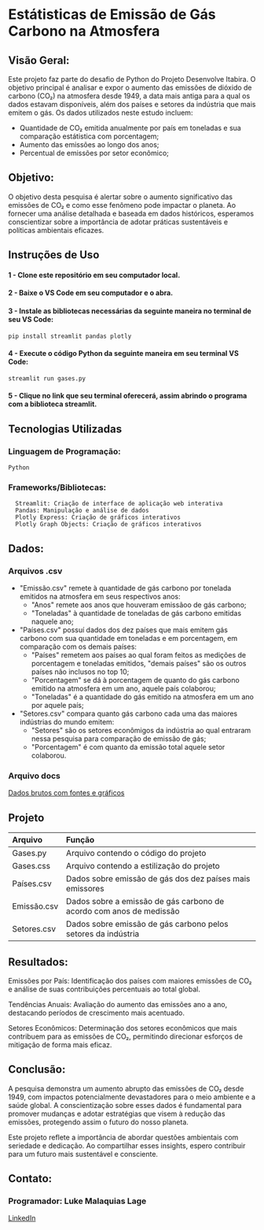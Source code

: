 # Estátisticas de Emissão de Gás Carbono na Atmosfera

## Visão Geral:
Este projeto faz parte do desafio de Python do Projeto Desenvolve Itabira. O objetivo principal é analisar e expor o aumento das emissões de dióxido de carbono (CO₂) na atmosfera desde 1949, a data mais antiga para a qual os dados estavam disponíveis, além dos países e setores da indústria que mais emitem o gás.
Os dados utilizados neste estudo incluem:
* Quantidade de CO₂ emitida anualmente por país em toneladas e sua comparação estátistica com porcentagem;
* Aumento das emissões ao longo dos anos;
* Percentual de emissões por setor econômico;

## Objetivo:

O objetivo desta pesquisa é alertar sobre o aumento significativo das emissões de CO₂ e como esse fenômeno pode impactar o planeta. Ao fornecer uma análise detalhada e baseada em dados históricos, esperamos conscientizar sobre a importância de adotar práticas sustentáveis e políticas ambientais eficazes.

## Instruções de Uso
#### 1 - Clone este repositório em seu computador local.

#### 2 - Baixe o VS Code em seu computador e o abra.

#### 3 - Instale as bibliotecas necessárias da seguinte maneira no terminal de seu VS Code:

    pip install streamlit pandas plotly

#### 4 - Execute o código Python da seguinte maneira em seu terminal VS Code:

    streamlit run gases.py

#### 5 - Clique no link que seu terminal oferecerá, assim abrindo o programa com a biblioteca streamlit.


## Tecnologias Utilizadas 
### Linguagem de Programação:
    Python
### Frameworks/Bibliotecas:
      Streamlit: Criação de interface de aplicação web interativa
      Pandas: Manipulação e análise de dados
      Plotly Express: Criação de gráficos interativos
      Plotly Graph Objects: Criação de gráficos interativos
    

## Dados:

### Arquivos .csv
* "Emissão.csv" remete à quantidade de gás carbono por tonelada emitidos na atmosfera em seus respectivos anos:
    - "Anos" remete aos anos que houveram emissãoo de gás carbono;
    - "Toneladas" à quantidade de toneladas de gás carbono emitidas naquele ano;
* "Países.csv" possuí dados dos dez países que mais emitem gás carbono com sua quantidade em toneladas e em porcentagem, em comparação com os demais países:
    - "Países" remetem aos países ao qual foram feitos as medições de porcentagem e toneladas emitidos, "demais países" são os outros países não inclusos no top 10;
    - "Porcentagem" se dá à porcentagem de quanto do gás carbono emitido na atmosfera em um ano, aquele país colaborou;
    - "Toneladas" é a quantidade do gás emitido na atmosfera em um ano por aquele país;
* "Setores.csv" compara quanto gás carbono cada uma das maiores indústrias do mundo emitem:
    - "Setores" são os setores econômigos da indústria ao qual entraram nessa pesquisa para comparação de emissão de gás;
    - "Porcentagem" é com quanto da emissão total aquele setor colaborou.

### Arquivo docs
[Dados brutos com fontes e gráficos](https://docs.google.com/document/d/1J262HJvC8yMbw2kXbW4e1Yxf2-N2ifQlEYi5bC1h6bc/edit?usp=sharing
)

## Projeto

|Arquivo|Função|
| :-------- | :------- |
|Gases.py| Arquivo contendo o código do projeto|
|Gases.css| Arquivo contendo a estilização do projeto|
|Países.csv| Dados sobre emissão de gás dos dez países mais emissores|
|Emissão.csv| Dados sobre a emissão de gás carbono de acordo com anos de medissão|
|Setores.csv| Dados sobre emissão de gás carbono pelos setores da indústria|




## Resultados:


  Emissões por País: Identificação dos países com maiores emissões de CO₂ e análise de suas contribuições percentuais ao total global.
  
  Tendências Anuais: Avaliação do aumento das emissões ano a ano, destacando períodos de crescimento mais acentuado.
  
  Setores Econômicos: Determinação dos setores econômicos que mais contribuem para as emissões de CO₂, permitindo direcionar esforços de mitigação de forma mais eficaz.



## Conclusão: 

A pesquisa demonstra um aumento abrupto das emissões de CO₂ desde 1949, com impactos potencialmente devastadores para o meio ambiente e a saúde global. A conscientização sobre esses dados é fundamental para promover mudanças e adotar estratégias que visem à redução das emissões, protegendo assim o futuro do nosso planeta.

Este projeto reflete a importância de abordar questões ambientais com seriedade e dedicação. Ao compartilhar esses insights, espero contribuir para um futuro mais sustentável e consciente.



## Contato: 

### Programador: Luke Malaquias Lage
[LinkedIn](https://www.linkedin.com/in/luke-malaquias-lage-04022a232/) 
